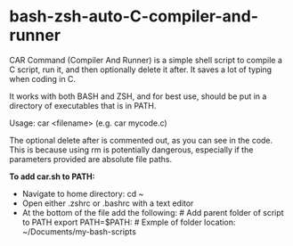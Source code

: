 # bash-zsh-auto-C-compiler-and-runner
CAR Command (Compiler And Runner) is a simple shell script to compile a C script, run it, and then optionally delete it after. It saves a lot of typing when coding in C.

It works with both BASH and ZSH, and for best use, should be put in a directory of executables that is in PATH.

Usage: car \<filename\>
  (e.g. car mycode.c)

The optional delete after is commented out, as you can see in the code. This is because using rm is potentially dangerous, especially if the parameters provided are absolute file paths.

**To add car.sh to PATH:**
- Navigate to home directory: cd ~
- Open either .zshrc or .bashrc with a text editor
- At the bottom of the file add the following: 
  \# Add parent folder of script to PATH
  export PATH=$PATH:<location-of-executables-folder> # Exmple of folder location: ~/Documents/my-bash-scripts

